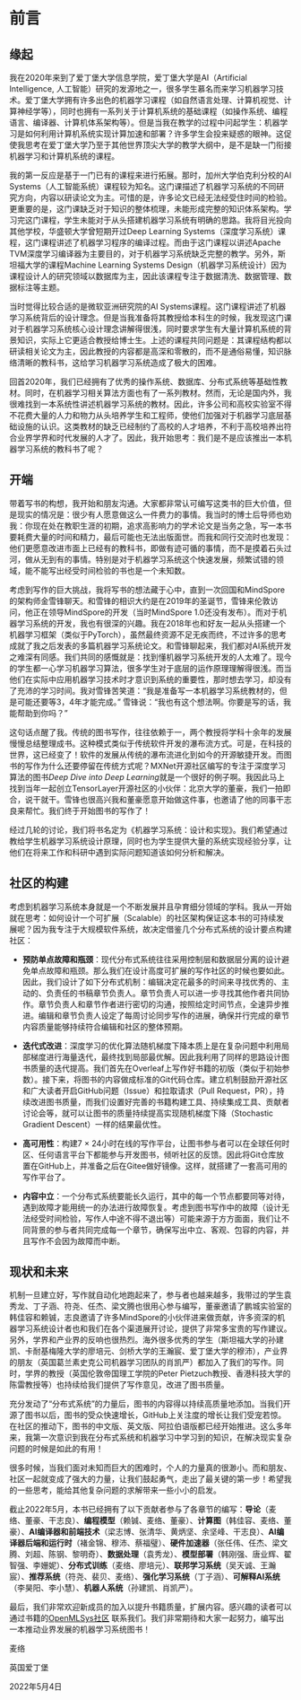 # 前言

## 缘起

我在2020年来到了爱丁堡大学信息学院，爱丁堡大学是AI（Artificial Intelligence, 人工智能）研究的发源地之一，很多学生慕名而来学习机器学习技术。爱丁堡大学拥有许多出色的机器学习课程（如自然语言处理、计算机视觉、计算神经学等），同时也拥有一系列关于计算机系统的基础课程（如操作系统、编程语言、编译器、计算机体系架构等）。但是当我在教学的过程中问起学生：机器学习是如何利用计算机系统实现计算加速和部署？许多学生会投来疑惑的眼神。这促使我思考在爱丁堡大学乃至于其他世界顶尖大学的教学大纲中，是不是缺一门衔接机器学习和计算机系统的课程。

我的第一反应是基于一门已有的课程来进行拓展。那时，加州大学伯克利分校的AI Systems（人工智能系统）课程较为知名。这门课描述了机器学习系统的不同研究方向，内容以研读论文为主。可惜的是，许多论文已经无法经受住时间的检验。更重要的是，这门课缺乏对于知识的整体梳理，未能形成完整的知识体系架构。学习完这门课程，学生未能对于从头搭建机器学习系统有明确的思路。我将目光投向其他学校，华盛顿大学曾短期开过Deep Learning Systems（深度学习系统）课程，这门课程讲述了机器学习程序的编译过程。而由于这门课程以讲述Apache TVM深度学习编译器为主要目的，对于机器学习系统缺乏完整的教学。另外，斯坦福大学的课程Machine Learning Systems Design（机器学习系统设计）因为课程设计人的研究领域以数据库为主，因此该课程专注于数据清洗、数据管理、数据标注等主题。

当时觉得比较合适的是微软亚洲研究院的AI Systems课程。这门课程讲述了机器学习系统背后的设计理念。但是当我准备将其教授给本科生的时候，我发现这门课对于机器学习系统核心设计理念讲解得很浅，同时要求学生有大量计算机系统的背景知识，实际上它更适合教授给博士生。上述的课程共同问题是：其课程结构都以研读相关论文为主，因此教授的内容都是高深和零散的，而不是通俗易懂，知识脉络清晰的教科书，这给学习机器学习系统造成了极大的困难。

回首2020年，我们已经拥有了优秀的操作系统、数据库、分布式系统等基础性教材。同时，在机器学习相关算法方面也有了一系列教材。然而，无论是国内外，我很难找到一本系统性讲述机器学习系统的教材。因此，许多公司和高校实验室不得不花费大量的人力和物力从头培养学生和工程师，使他们加强对于机器学习底层基础设施的认识。这类教材的缺乏已经制约了高校的人才培养，不利于高校培养出符合业界学界和时代发展的人才了。因此，我开始思考：我们是不是应该推出一本机器学习系统的教科书了呢？

## 开端

带着写书的构想，我开始和朋友沟通。大家都非常认可编写这类书的巨大价值，但是现实的情况是：很少有人愿意做这么一件费力的事情。我当时的博士后导师也劝我：你现在处在教职生涯的初期，追求高影响力的学术论文是当务之急，写一本书要耗费大量的时间和精力，最后可能也无法出版面世。而我和同行交流时也发现：他们更愿意改进市面上已经有的教科书，即做有迹可循的事情，而不是摸着石头过河，做从无到有的事情。特别是对于机器学习系统这个快速发展，频繁试错的领域，能不能写出经受时间检验的书也是一个未知数。

考虑到写作的巨大挑战，我将写书的想法藏于心中，直到一次回国和MindSpore的架构师金雪锋聊天。和雪锋的相识大约是在2019年的圣诞节，雪锋来伦敦访问，他正在领导MindSpore的开发（当时MindSpore 1.0还没有发布）。而对于机器学习系统的开发，我也有很深的兴趣。我在2018年也和好友一起从头搭建一个机器学习框架（类似于PyTorch），虽然最终资源不足无疾而终，不过许多的思考成就了我之后发表的多篇机器学习系统论文。和雪锋聊起来，我们都对AI系统开发之难深有同感。我们共同的感慨就是：找到懂机器学习系统开发的人太难了。现今的学生都一心学习机器学习算法，很多学生对于底层的运作原理理解得很浅。而当他们在实际中应用机器学习技术时才意识到系统的重要性，那时想去学习，却没有了充沛的学习时间。我对雪锋苦笑道：“我是准备写一本机器学习系统教材的，但是可能还要等3，4年才能完成。” 雪锋说：“我也有这个想法啊。你要是写的话，我能帮助到你吗？”

这句话点醒了我。传统的图书写作，往往依赖于一，两个教授将学科十余年的发展慢慢总结整理成书。这种模式类似于传统软件开发的瀑布流方式。可是，在科技的世界，这已经变了！软件的发展从传统的瀑布流进化到如今的开源敏捷开发。而图书的写作为什么还要停留在传统方式呢？MXNet开源社区编写的专注于深度学习算法的图书*Deep Dive into Deep Learning*就是一个很好的例子啊。我因此马上找到当年一起创立TensorLayer开源社区的小伙伴：北京大学的董豪，我们一拍即合，说干就干。雪锋也很高兴我和董豪愿意开始做这件事，也邀请了他的同事干志良来帮忙。我们终于开始图书的写作了！

经过几轮的讨论，我们将书名定为《机器学习系统：设计和实现》。我们希望通过教给学生机器学习系统设计原理，同时也为学生提供大量的系统实现经验分享，让他们在将来工作和科研中遇到实际问题知道该如何分析和解决。

## 社区的构建

考虑到机器学习系统本身就是一个不断发展并且孕育细分领域的学科。我从一开始就在思考：如何设计一个可扩展（Scalable）的社区架构保证这本书的可持续发展呢？因为我专注于大规模软件系统，故决定借鉴几个分布式系统的设计要点构建社区：

* **预防单点故障和瓶颈**：现代分布式系统往往采用控制层和数据层分离的设计避免单点故障和瓶颈。那么我们在设计高度可扩展的写作社区的时候也要如此。因此，我们设计了如下分布式机制：编辑决定花最多的时间来寻找优秀的、主动的、负责任的书稿章节负责人。章节负责人可以进一步寻找其他作者共同协作。章节负责人和章节作者进行密切的沟通，按照给定时间节点，全速异步推进。编辑和章节负责人设定了每周讨论同步写作的进展，确保并行完成的章节内容质量能够持续符合编辑和社区的整体预期。

* **迭代式改进**：深度学习的优化算法随机梯度下降本质上是在复杂问题中利用局部梯度进行海量迭代，最终找到局部最优解。因此我利用了同样的思路设计图书质量的迭代提高。我们首先在Overleaf上写作好书籍的初版（类似于初始参数）。接下来，将图书的内容做成标准的Git代码仓库。建立机制鼓励开源社区和广大读者开启GitHub问题（Issue）和拉取请求（Pull Request，PR），持续改进图书质量，而我们设置好完善的书籍构建工具、持续集成工具、贡献者讨论会等，就可以让图书的质量持续提高实现随机梯度下降（Stochastic Gradient Descent）一样的结果最优性。

* **高可用性**：构建7 $\times$ 24小时在线的写作平台，让图书参与者可以在全球任何时区、任何语言平台下都能参与开发图书，倾听社区的反馈。因此将Git仓库放置在GitHub上，并准备之后在Gitee做好镜像。这样，就搭建了一套高可用的写作平台了。

* **内容中立**：一个分布式系统要能长久运行，其中的每一个节点都要同等对待，遇到故障才能用统一的办法进行故障恢复。考虑到图书写作中的故障（设计无法经受时间检验，写作人中途不得不退出等）可能来源于方方面面，我们让不同背景的参与者共同完成每一个章节，确保写出中立、客观、包容的内容，并且写作不会因为故障而中断。

## 现状和未来

机制一旦建立好，写作就自动化地跑起来了，参与者也越来越多，我带过的学生袁秀龙、丁子涵、符尧、任杰、梁文腾也很用心参与编写，董豪邀请了鹏城实验室的韩佳容和赖铖，志良邀请了许多MindSpore的小伙伴进来做贡献，许多资深的机器学习系统设计者也和我们在各个渠道展开讨论，提供了非常多宝贵的写作建议。另外，学界和产业界的反响也很热烈。海外很多优秀的学生（斯坦福大学的孙建凯、卡耐基梅隆大学的廖培元、剑桥大学的王瀚宸、爱丁堡大学的穆沛），产业界的朋友（英国葛兰素史克公司机器学习团队的肖凯严）都加入了我们的写作。同时，学界的教授（英国伦敦帝国理工学院的Peter Pietzuch教授、香港科技大学的陈雷教授等）也持续给我们提供了写作意见，改进了图书质量。

充分发动了“分布式系统”的力量后，图书的内容得以持续高质量地添加。当我们开源了图书以后，图书的受众快速增长，GitHub上关注度的增长让我们受宠若惊。在社区的推动下，图书的中文版、英文版、阿拉伯语版都已经开始推进。这么多年来，我第一次意识到我在分布式系统和机器学习中学习到的知识，在解决现实复杂问题的时候是如此的有用！

很多时候，当我们面对未知而巨大的困难时，个人的力量真的很渺小。而和朋友、社区一起就变成了强大的力量，让我们鼓起勇气，走出了最关键的第一步！希望我的一些思考，能给其他复杂问题的求解带来一些小小的启发。

截止2022年5月，本书已经拥有了以下贡献者参与了各章节的编写：**导论**（麦络、董豪、干志良）、**编程模型**（赖铖、麦络、董豪）、**计算图**（韩佳容、麦络、董豪）、**AI编译器和前端技术**（梁志博、张清华、黄炳坚、余坚峰、干志良）、**AI编译器后端和运行时**（褚金锦、穆沛、蔡福璧）、**硬件加速器**（张任伟、任杰、梁文腾、刘超、陈钢、黎明奇）、**数据处理**（袁秀龙）、**模型部署**（韩刚强、唐业辉、翟智强、李姗妮）、**分布式训练**（麦络、廖培元）、**联邦学习系统**（吴天诚、王瀚宸）、**推荐系统**（符尧、裴贝、麦络）、**强化学习系统**（丁子涵）、**可解释AI系统**（李昊阳、李小慧）、**机器人系统**（孙建凯、肖凯严）。

最后，我们非常欢迎新成员的加入以提升书籍质量，扩展内容。感兴趣的读者可以通过书籍的[OpenMLSys社区](https://github.com/openmlsys/) 联系我们。我们非常期待和大家一起努力，编写出一本推动业界发展的机器学习系统图书！

麦络

英国爱丁堡

2022年5月4日
